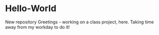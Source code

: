 # Hello-World
New repository
Greetings - working on a class project, here. Taking time away from my workday to do it!
